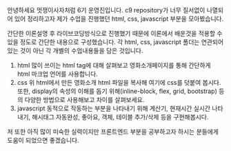 안녕하세요 멋쟁이사자처럼 6기 운영진입니다.
c9 repository가 너무 질서없이 나열되어 있어 정리하고자 제가 수업을 진행했던 html, css, javascript 부분을 모아봤습니다.

간단한 이론설명 후 라이브코딩방식으로 진행했기 때문에 이론에서 배운것을 적용할 수 있을 정도로 간단한 내용으로 구성했습니다.
각 html, css, javascript 폴더는 연관되어 있는 것이 아닌 각 개별의 수업내용들을 담은 것입니다.
1. html
많이 쓰이는 html tag에 대해 살펴보고 영화소개페이지를 통해 간단하게 html 마크업 언어를 사용합니다. 
2. css
위 html에서 만든 영화소개 html 파일을 복사해 여기에 css를 덧붙여 봅시다.
또한, display의 속성의 이해를 돕기 위해(inline-block, flex, grid, bootstrap) 등의 다양한 방법으로 사용해보고 차이를 살펴보세요.
3. javascript
동적으로 작동하는 부분을 나타내기 위해 계산기, 현재시간 실시간 나타내기, 해시태그 자동완성, 좋아요, 객체, 테이블 추가/삭제 등을 구현해봅시다.

저 또한 아직 많이 미숙한 실력이지만 프론트엔드 부분을 공부하고자 하시는 분들에게 도움이 되었으면 좋겠습니다.